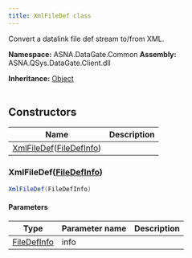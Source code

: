 ```yaml
---
title: XmlFileDef class
---
```


Convert a datalink file def stream to/from XML.

**Namespace:** ASNA.DataGate.Common
**Assembly:** ASNA.QSys.DataGate.Client.dll

**Inheritance:** [Object](https://docs.microsoft.com/en-us/dotnet/api/system.object)
<br>
<br>

## Constructors

| Name | Description |
| --- | --- |
| [XmlFileDef](#xmlfiledef-filedefinfo-)([FileDefInfo](https://learn.microsoft.com/en-us/dotnet/api/)) | 

### XmlFileDef([FileDefInfo](https://learn.microsoft.com/en-us/dotnet/api/))



```cs
XmlFileDef(FileDefInfo)
```

#### Parameters

| Type | Parameter name | Description
| --- | --- | ---
| [FileDefInfo](https://learn.microsoft.com/en-us/dotnet/api/) | info | 
